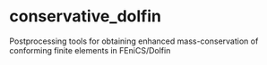 conservative_dolfin
===================

Postprocessing tools for obtaining enhanced mass-conservation of conforming finite elements in FEniCS/Dolfin
